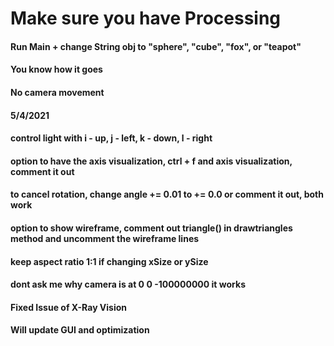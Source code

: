 # Make sure you have Processing

#### Run Main + change String obj to "sphere", "cube", "fox", or "teapot"
#### You know how it goes
#### No camera movement

#### 5/4/2021
#### control light with i - up, j - left, k - down, l - right
#### option to have the axis visualization, ctrl + f and axis visualization, comment it out
#### to cancel rotation, change angle += 0.01 to += 0.0 or comment it out, both work
#### option to show wireframe, comment out triangle() in drawtriangles method and uncomment the wireframe lines
#### keep aspect ratio 1:1 if changing xSize or ySize
#### dont ask me why camera is at 0 0 -100000000 it works
#### Fixed Issue of X-Ray Vision
#### Will update GUI and optimization
